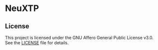 # NeuXTP

## License

This project is licensed under the GNU Affero General Public License v3.0.  
See the [LICENSE](./LICENSE) file for details.
